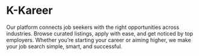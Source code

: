 # K-Kareer
Our platform connects job seekers with the right opportunities across industries. Browse curated listings, apply with ease, and get noticed by top employers. Whether you’re starting your career or aiming higher, we make your job search simple, smart, and successful.
